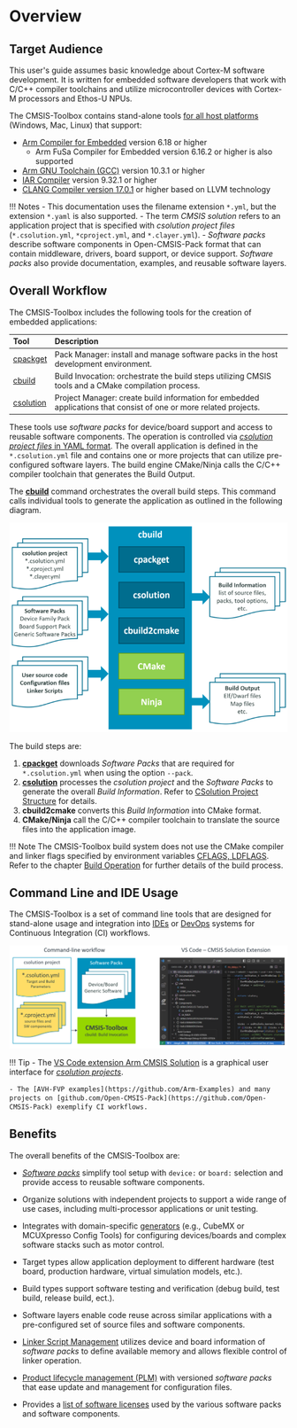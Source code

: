 # Overview

<!-- markdownlint-disable MD013 -->
<!-- markdownlint-disable MD036 -->

## Target Audience

This user's guide assumes basic knowledge about Cortex-M software development. It is written for embedded software developers that work with C/C++ compiler toolchains and utilize microcontroller devices with Cortex-M processors and Ethos-U NPUs.

The CMSIS-Toolbox contains stand-alone tools [for all host platforms](https://artifacts.keil.arm.com/cmsis-toolbox/) (Windows, Mac, Linux) that support:

- [Arm Compiler for Embedded](https://developer.arm.com/Tools%20and%20Software/Arm%20Compiler%20for%20Embedded) version 6.18 or higher
    - Arm FuSa Compiler for Embedded version 6.16.2 or higher is also supported
- [Arm GNU Toolchain (GCC)](https://developer.arm.com/Tools%20and%20Software/GNU%20Toolchain) version 10.3.1 or higher
- [IAR Compiler](https://www.iar.com/products/architectures/arm/) version 9.32.1 or higher
- [CLANG Compiler version 17.0.1](https://github.com/ARM-software/LLVM-embedded-toolchain-for-Arm/releases) or higher based on LLVM technology

!!! Notes
    - This documentation uses the filename extension `*.yml`, but the extension `*.yaml` is also supported.
    - The term *CMSIS solution* refers to an application project that is specified with *csolution project files* (`*.csolution.yml`, `*cproject.yml`, and `*.clayer.yml`).
    - *Software packs* describe software components in Open-CMSIS-Pack format that can contain middleware, drivers, board support, or device support. *Software packs* also provide documentation, examples, and reusable software layers.

## Overall Workflow

The CMSIS-Toolbox includes the following tools for the creation of embedded applications:

Tool                     | Description
:------------------------|:-----------------------
[cpackget](build-tools.md#cpackget-invocation)  | Pack Manager: install and manage software packs in the host development environment.
[cbuild](build-tools.md#cbuild-invocation)      | Build Invocation: orchestrate the build steps utilizing CMSIS tools and a CMake compilation process.
[csolution](build-tools.md#csolution-invocation)| Project Manager: create build information for embedded applications that consist of one or more related projects.

These tools use *software packs* for device/board support and access to reusable software components. The operation is controlled via [*csolution project files* in YAML format](YML-Input-Format.md). The overall application is defined in the `*.csolution.yml` file and contains one or more projects that can utilize pre-configured software layers. The build engine CMake/Ninja calls the C/C++ compiler toolchain that generates the Build Output.

The [**cbuild**](build-tools.md#cbuild-invocation) command orchestrates the overall build steps. This command calls individual tools to generate the application as outlined in the following diagram.

![cbuild workflow](./images/cbuild-workflow.png "cbuild workflow")

The build steps are:

1. [**cpackget**](build-tools.md#cpackget-invocation) downloads *Software Packs* that are required for `*.csolution.yml` when using the option `--pack`.
2. [**csolution**](build-tools.md#csolution-invocation) processes the *csolution project* and the *Software Packs* to generate the overall *Build Information*. Refer to [CSolution Project Structure](build-overview.md#overview-of-operation) for details.
3. **cbuild2cmake** converts this *Build Information* into CMake format.
4. **CMake/Ninja** call the C/C++ compiler toolchain to translate the source files into the application image.

!!! Note
    The CMSIS-Toolbox build system does not use the CMake compiler and linker flags specified by environment variables [CFLAGS, LDFLAGS](https://cmake.org/cmake/help/latest/envvar/CFLAGS.html).  
    Refer to the chapter [Build Operation](build-operation.md) for further details of the build process.

## Command Line and IDE Usage

The CMSIS-Toolbox is a set of command line tools that are designed for stand-alone usage and integration into [IDEs](build-tools.md#ide-usage) or [DevOps](build-tools.md#devops-usage) systems for Continuous Integration (CI) workflows.

![Operation of `csolution` tool](./images/tool-overview.png "Operation of `csolution` tool")

!!! Tip
    - The [VS Code extension Arm CMSIS Solution](https://marketplace.visualstudio.com/items?itemName=Arm.cmsis-csolution) is a graphical user interface for [*csolution projects*](YML-Input-Format.md).

    - The [AVH-FVP examples](https://github.com/Arm-Examples) and many projects on [github.com/Open-CMSIS-Pack](https://github.com/Open-CMSIS-Pack) exemplify CI workflows.

## Benefits

The overall benefits of the CMSIS-Toolbox are:

- [*Software packs*](https://www.keil.arm.com/packs/) simplify tool setup with `device:` or `board:` selection and provide access to reusable software components.

- Organize solutions with independent projects to support a wide range of use cases, including multi-processor applications or unit testing.

- Integrates with domain-specific [generators](build-overview.md#use-a-generator) (e.g., CubeMX or MCUXpresso Config Tools) for configuring devices/boards and complex software stacks such as motor control.

- Target types allow application deployment to different hardware (test board, production hardware, virtual simulation models, etc.).

- Build types support software testing and verification (debug build, test build, release build, ect.).

- Software layers enable code reuse across similar applications with a pre-configured set of source files and software components.

- [Linker Script Management](build-overview.md#linker-script-management) utilizes device and board information of *software packs* to define available memory and allows flexible control of linker operation.

- [Product lifecycle management (PLM)](build-overview.md#plm-of-configuration-files) with versioned *software packs* that ease update and management for configuration files.

- Provides a [list of software licenses](YML-CBuild-Format.md#nodes-for-license-information) used by the various software packs and software components.
